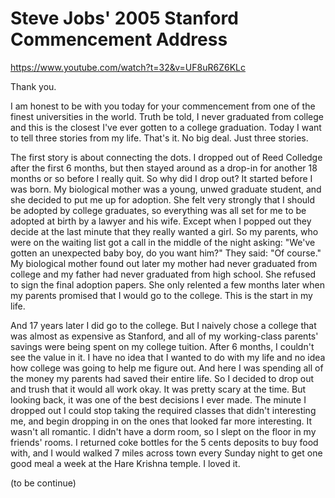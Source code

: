 Steve Jobs' 2005 Stanford Commencement Address
==============================================

https://www.youtube.com/watch?t=32&v=UF8uR6Z6KLc

Thank you.

I am honest to be with you today for your commencement from one of the finest universities in the world. Truth be told, I never graduated from college and this is the closest I've ever gotten to a college graduation. Today I want to tell three stories from my life. That's it. No big deal. Just three stories.

The first story is about connecting the dots. I dropped out of Reed Colledge after the first 6 months, but then stayed around as a drop-in for another 18 months or so before I really quit. So why did I drop out? It started before I was born. My biological mother was a young, unwed graduate student, and she decided to put me up for adoption. She felt very strongly that I should be adopted by college graduates, so everything was all set for me to be adopted at birth by a lawyer and his wife. Except when I popped out they decide at the last minute that they really wanted a girl. So my parents, who were on the waiting list got a call in the middle of the night asking: "We've gotten an unexpected baby boy, do you want him?" They said: "Of course." My biological mother found out later my mother had never graduated from college and my father had never graduated from high school. She refused to sign the final adoption papers. She only relented a few months later when my parents promised that I would go to the college. This is the start in my life.

And 17 years later I did go to the college. But I naively chose a college that was almost as expensive as Stanford, and all of my working-class parents' savings were being spent on my college tuition. After 6 months, I couldn't see the value in it. I have no idea that I wanted to do with my life and no idea how college was going to help me figure out. And here I was spending all of the money my parents had saved their entire life. So I decided to drop out and trush that it would all work okay. It was pretty scary at the time. But looking back, it was one of the best decisions I ever made. The minute I dropped out I could stop taking the required classes that didn't interesting me, and begin dropping in on the ones that looked far more interesting. It wasn't all romantic. I didn't have a dorm room, so I slept on the floor in my friends' rooms. I returned coke bottles for the 5 cents deposits to buy food with, and I would walked 7 miles across town every Sunday night to get one good meal a week at the Hare Krishna temple. I loved it.

(to be continue)
